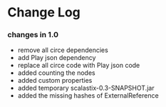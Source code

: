 Change Log
==========

### changes in 1.0

* remove all circe dependencies
* add Play json dependency
* replace all circe code with Play json code
* added counting the nodes
* added custom properties
* added temporary scalastix-0.3-SNAPSHOT.jar
* added the missing hashes of ExternalReference